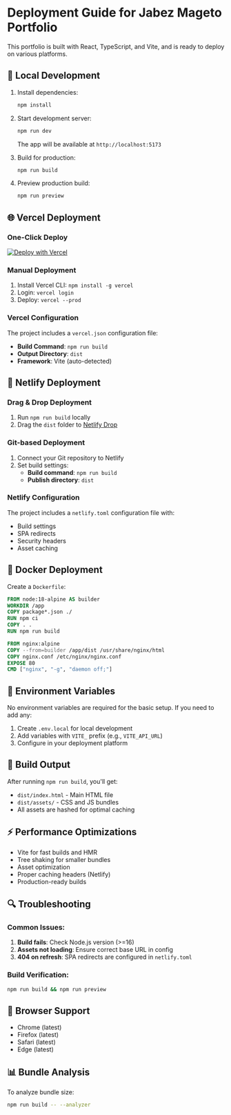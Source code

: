 # Deployment Guide for Jabez Mageto Portfolio

This portfolio is built with React, TypeScript, and Vite, and is ready to deploy on various platforms.

## 🚀 Local Development

1. Install dependencies:
   ```bash
   npm install
   ```

2. Start development server:
   ```bash
   npm run dev
   ```
   The app will be available at `http://localhost:5173`

3. Build for production:
   ```bash
   npm run build
   ```

4. Preview production build:
   ```bash
   npm run preview
   ```

## 🌐 Vercel Deployment

### One-Click Deploy
[![Deploy with Vercel](https://vercel.com/button)](https://vercel.com/new/clone?repository-url=https://github.com/yourusername/yourrepo)

### Manual Deployment
1. Install Vercel CLI: `npm install -g vercel`
2. Login: `vercel login`
3. Deploy: `vercel --prod`

### Vercel Configuration
The project includes a `vercel.json` configuration file:
- **Build Command**: `npm run build`
- **Output Directory**: `dist`
- **Framework**: Vite (auto-detected)

## 🎯 Netlify Deployment

### Drag & Drop Deployment
1. Run `npm run build` locally
2. Drag the `dist` folder to [Netlify Drop](https://app.netlify.com/drop)

### Git-based Deployment
1. Connect your Git repository to Netlify
2. Set build settings:
   - **Build command**: `npm run build`
   - **Publish directory**: `dist`

### Netlify Configuration
The project includes a `netlify.toml` configuration file with:
- Build settings
- SPA redirects
- Security headers
- Asset caching

## 🐳 Docker Deployment

Create a `Dockerfile`:
```dockerfile
FROM node:18-alpine AS builder
WORKDIR /app
COPY package*.json ./
RUN npm ci
COPY . .
RUN npm run build

FROM nginx:alpine
COPY --from=builder /app/dist /usr/share/nginx/html
COPY nginx.conf /etc/nginx/nginx.conf
EXPOSE 80
CMD ["nginx", "-g", "daemon off;"]
```

## 🔧 Environment Variables

No environment variables are required for the basic setup. If you need to add any:

1. Create `.env.local` for local development
2. Add variables with `VITE_` prefix (e.g., `VITE_API_URL`)
3. Configure in your deployment platform

## 📝 Build Output

After running `npm run build`, you'll get:
- `dist/index.html` - Main HTML file
- `dist/assets/` - CSS and JS bundles
- All assets are hashed for optimal caching

## ⚡ Performance Optimizations

- Vite for fast builds and HMR
- Tree shaking for smaller bundles
- Asset optimization
- Proper caching headers (Netlify)
- Production-ready builds

## 🔍 Troubleshooting

### Common Issues:
1. **Build fails**: Check Node.js version (>=16)
2. **Assets not loading**: Ensure correct base URL in config
3. **404 on refresh**: SPA redirects are configured in `netlify.toml`

### Build Verification:
```bash
npm run build && npm run preview
```

## 📱 Browser Support

- Chrome (latest)
- Firefox (latest) 
- Safari (latest)
- Edge (latest)

## 📊 Bundle Analysis

To analyze bundle size:
```bash
npm run build -- --analyzer
```
